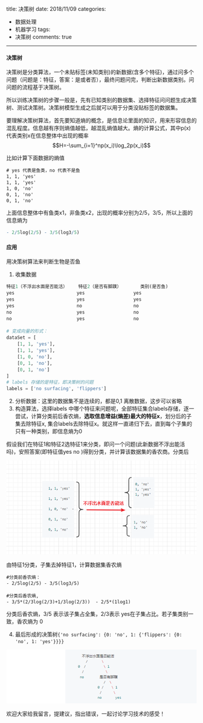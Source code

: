 title: 决策树
date: 2018/11/09
categories:

- 数据处理
- 机器学习
tags:
-   决策树
comments: true
---

#### 决策树    
决策树是分类算法，一个未贴标签(未知类别)的新数据(含多个特征)，通过问多个问题（问题是：特征，答案：是或者否），最终问题问完，判断出新数据类别。问问题的流程基于决策树。

所以训练决策树的步骤一般是，先有已知类别的数据集、选择特征问问题生成决策树、测试决策树。决策树模型生成之后就可以用于分类没贴标签的数据集。

要理解决策树算法，首先要知道熵的概念，是信息论里面的知识，用来形容信息的混乱程度。信息越有序则熵值越低，越混乱熵值越大。熵的计算公式，其中p(x) 代表类别x在信息整体中出现的概率
$$H=-\sum_{i=1}^np(x_i)\log_2p(x_i)$$

比如计算下面数据的熵值
```
# yes 代表是鱼类，no 代表不是鱼
1, 1, 'yes'
1, 1, 'yes'
1, 0, 'no'
0, 1, 'no'
0, 1, 'no'
```
上面信息整体中有鱼类x1，非鱼类x2，出现的概率分别为2/5，3/5，所以上面的信息熵为
```mathematica
- 2/5log(2/5) - 3/5(log3/5) 
```

#### 应用
用决策树算法来判断生物是否鱼
1. 收集数据
``` python
特征1（不浮出水面是否能活）    特征2（是否有脚蹼）       类别(是否鱼)
yes                       yes                  yes
yes                       yes                  yes
yes                       no                   no
no                        yes                  no
no                        yes                  no

# 变成向量的形式：   
dataSet = [
    [1, 1, 'yes'],
    [1, 1, 'yes'],
    [1, 0, 'no'],
    [0, 1, 'no'],
    [0, 1, 'no']
]
# labels 存储的是特征，即决策树的问题
labels = ['no surfacing', 'flippers']
```
2. 分析数据：这里的数据集不是连续的，都是0,1 离散数据，这步可以省略
3. 构造算法，选择labels 中哪个特征来问题呢，全部特征集合labels存储，逐一尝试，计算分类前后香农熵，**选取信息增益(熵差)最大的特征x**，划分后的子集去除特征x, 集合labels去除特征x。就这样一直递归下去，直到每个子集的只有一种类别，即信息熵为0

假设我们在特征1和特征2选特征1来分类，即问一个问题(此新数据不浮出能活吗)，安照答案(即特征值yes no )得到分类，并计算该数据集的香农商。分类后

![duck1](/images/20181109/tree1.png)

由特征1分类，子集去掉特征1，计算数据集香农熵
```
#分类前香农熵： 
- 2/5log(2/5) - 3/5(log3/5)    

#分类后香农熵,
- 3/5*(2/3log(2/3)+1/3log(2/3))  - 2/5*(1log1)
```

分类后香农熵，3/5 表示该子集占全集，2/3表示 yes在子集占比。若子集类别一致，香农熵为 0

4. 最后形成的决策树`{'no surfacing': {0: 'no', 1: {'flippers': {0: 'no', 1: 'yes'}}}}`

![duck1](/images/20181109/tree2.png)


欢迎大家给我留言，提建议，指出错误，一起讨论学习技术的感受！